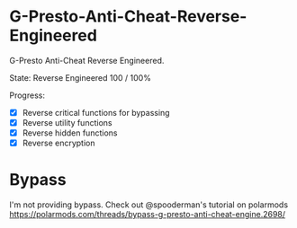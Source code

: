 # G-Presto-Anti-Cheat-Reverse-Engineered
G-Presto Anti-Cheat Reverse Engineered.

State: Reverse Engineered 100 / 100%

Progress:
- [x] Reverse critical functions for bypassing
- [x] Reverse utility functions
- [x] Reverse hidden functions
- [x] Reverse encryption

# Bypass
I'm not providing bypass. Check out @spooderman's tutorial on polarmods
https://polarmods.com/threads/bypass-g-presto-anti-cheat-engine.2698/
